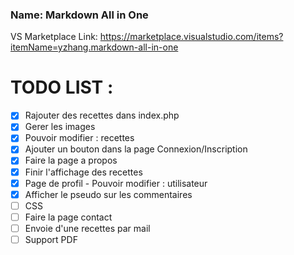 ### Name: Markdown All in One
VS Marketplace Link: https://marketplace.visualstudio.com/items?itemName=yzhang.markdown-all-in-one


# TODO LIST :
- [x] Rajouter des recettes dans index.php
- [X] Gerer les images
- [X] Pouvoir modifier : recettes 
- [X] Ajouter un bouton dans la page Connexion/Inscription
- [X] Faire la page a propos
- [X] Finir l'affichage des recettes
- [X] Page de profil - Pouvoir modifier : utilisateur 
- [X] Afficher le pseudo sur les commentaires
- [ ] CSS
- [ ] Faire la page contact
- [ ] Envoie d'une recettes par mail
- [ ] Support PDF
